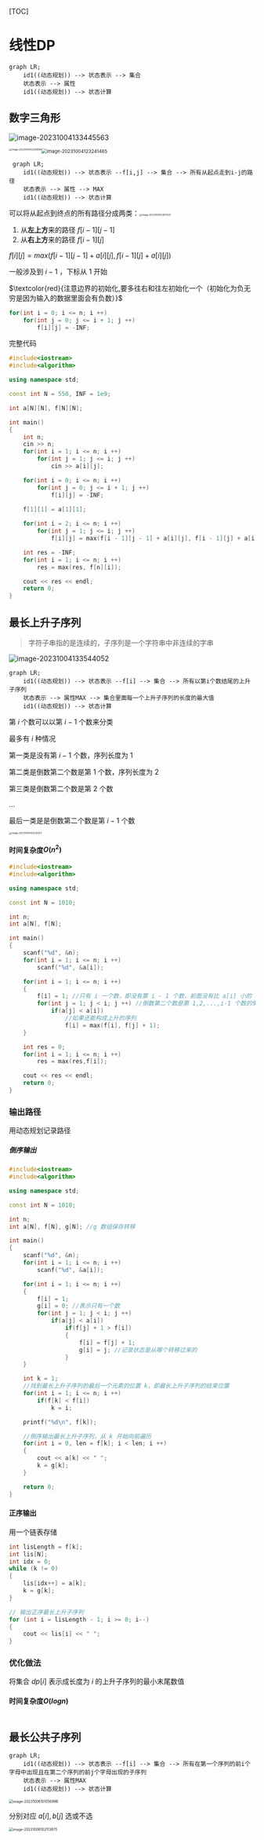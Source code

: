 [TOC]

# **线性DP**

```mermaid
graph LR;
	id1((动态规划)) --> 状态表示 --> 集合
	状态表示 --> 属性
	id1((动态规划)) --> 状态计算
```

## **数字三角形**

![image-20231004133445563](https://typora-birdy.oss-cn-guangzhou.aliyuncs.com/image-20231004133445563.png)

<img src="https://typora-birdy.oss-cn-guangzhou.aliyuncs.com/image-20231004122138094.png" alt="image-20231004122138094" style="zoom:33%;float:left" /><img src="https://typora-birdy.oss-cn-guangzhou.aliyuncs.com/image-20231004123241465.png" alt="image-20231004123241465" style="zoom: 67%;" /> 

```mermaid
 graph LR;
 	id1((动态规划)) --> 状态表示 --f[i,j] --> 集合 --> 所有从起点走到i-j的路径
    状态表示 --> 属性 --> MAX
    id1((动态规划)) --> 状态计算
```

可以将从起点到终点的所有路径分成两类：<img src="https://typora-birdy.oss-cn-guangzhou.aliyuncs.com/image-20231004123611331.png" alt="image-20231004123611331" style="zoom: 33%; " />

1. 从**左上方**来的路径 $f[i - 1][j - 1]$
2. 从**右上方**来的路径 $f[i - 1][j]$

$f[i][j] = max(f[i - 1][j - 1] + a[i][j], f[i - 1][j] + a[i][j])$

一般涉及到 $i - 1$ ，下标从 $1$ 开始

$\textcolor{red}{注意边界的初始化,要多往右和往左初始化一个（初始化为负无穷是因为输入的数据里面会有负数）}$

```c++
for(int i = 0; i <= n; i ++)
    for(int j = 0; j <= i + 1; j ++)
        f[i][j] = -INF;
```

完整代码

```c++
#include<iostream>
#include<algorithm>

using namespace std;

const int N = 550, INF = 1e9;

int a[N][N], f[N][N];

int main()
{
    int n;
    cin >> n;
    for(int i = 1; i <= n; i ++)
        for(int j = 1; j <= i; j ++)
            cin >> a[i][j];

    for(int i = 0; i <= n; i ++)
        for(int j = 0; j <= i + 1; j ++)
            f[i][j] = -INF;
    
    f[1][1] = a[1][1];

    for(int i = 2; i <= n; i ++)
        for(int j = 1; j <= i; j ++)
            f[i][j] = max(f[i - 1][j - 1] + a[i][j], f[i - 1][j] + a[i][j]);

    int res = -INF;
    for(int i = 1; i <= n; i ++)
        res = max(res, f[n][i]);

    cout << res << endl;
    return 0;
}
```

## **最长上升子序列**

> 字符子串指的是连续的，子序列是一个字符串中非连续的字串

![image-20231004133544052](https://typora-birdy.oss-cn-guangzhou.aliyuncs.com/image-20231004133544052.png)

```mermaid
graph LR;
	id1((动态规划)) --> 状态表示 --f[i] --> 集合 --> 所有以第i个数结尾的上升子序列
	状态表示 --> 属性MAX --> 集合里面每一个上升子序列的长度的最大值
	id1((动态规划)) --> 状态计算
```

第 $i$ 个数可以以第 $i - 1$ 个数来分类

最多有 $i$ 种情况

第一类是没有第 $i - 1$ 个数，序列长度为 $1$

第二类是倒数第二个数是第 $1$ 个数，序列长度为 $2$

第三类是倒数第二个数是第 $2$ 个数

...

最后一类是是倒数第二个数是第 $i - 1$ 个数

<img src="https://typora-birdy.oss-cn-guangzhou.aliyuncs.com/image-20231004142230313.png" alt="image-20231004142230313" style="zoom:33%;" />

#### 时间复杂度$O(n^2)$

```c++
#include<iostream>
#include<algorithm>

using namespace std;

const int N = 1010;

int n;
int a[N], f[N];

int main()
{
    scanf("%d", &n);
    for(int i = 1; i <= n; i ++)
        scanf("%d", &a[i]);

    for(int i = 1; i <= n; i ++)
    {
        f[i] = 1; //只有 i 一个数，即没有第 i - 1 个数，前面没有比 a[i] 小的
        for(int j = 1; j < i; j ++) //倒数第二个数是第 1,2,...,i-1 个数的情况
            if(a[j] < a[i])
                //如果还能构成上升的序列
                f[i] = max(f[i], f[j] + 1);
    }

    int res = 0;
    for(int i = 1; i <= n; i ++)
        res = max(res,f[i]);

    cout << res << endl;
    return 0;
}
```

### **输出路径**

用动态规划记录路径

##### **倒序输出**

```c++
#include<iostream>
#include<algorithm>

using namespace std;

const int N = 1010;

int n;
int a[N], f[N], g[N]; //g 数组保存转移

int main()
{
    scanf("%d", &n);
    for(int i = 1; i <= n; i ++)
        scanf("%d", &a[i]);

    for(int i = 1; i <= n; i ++)
    {
        f[i] = 1; 
        g[i] = 0; //表示只有一个数
        for(int j = 1; j < i; j ++) 
            if(a[j] < a[i])
                if(f[j] + 1 > f[i])
                {
                    f[i] = f[j] + 1;
                    g[i] = j; //记录状态是从哪个转移过来的
                }
    }

    int k = 1;
    //找到最长上升子序列的最后一个元素的位置 k，即最长上升子序列的结束位置
    for(int i = 1; i <= n; i ++)
        if(f[k] < f[i])
            k = i;

    printf("%d\n", f[k]);

    //倒序输出最长上升子序列，从 k 开始向前遍历
    for(int i = 0, len = f[k]; i < len; i ++)
    {
        cout << a[k] << " ";
        k = g[k];
    }

    return 0;
}
```

#### **正序输出**

用一个链表存储

```c++
int lisLength = f[k];
int lis[N];
int idx = 0;
while (k != 0)
{
    lis[idx++] = a[k];
    k = g[k];
}

// 输出正序最长上升子序列
for (int i = lisLength - 1; i >= 0; i--)
{
    cout << lis[i] << " ";
}
```

### 优化做法

将集合 $dp[i]$ 表示成长度为 $i$ 的上升子序列的最小末尾数值

#### 时间复杂度$O(logn)$

```

```



## **最长公共子序列**



```mermaid
graph LR;
	id1((动态规划)) --> 状态表示 --f[i] --> 集合 --> 所有在第一个序列的前i个字母中出现且在第二个序列的前j个字母出现的子序列
	状态表示 --> 属性MAX
	id1((动态规划)) --> 状态计算
```

<img src="https://typora-birdy.oss-cn-guangzhou.aliyuncs.com/image-20231006101056996.png" alt="image-20231006101056996" style="zoom:50%;" />

分别对应 $a[i] ,b[j]$ 选或不选

<img src="https://typora-birdy.oss-cn-guangzhou.aliyuncs.com/image-20231006102113875.png" alt="image-20231006102113875" style="zoom:50%;" />
